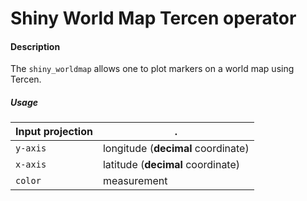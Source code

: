 # Shiny World Map Tercen operator

#### Description

The `shiny_worldmap` allows one to plot markers on a world map using Tercen.

##### Usage

Input projection|.
---|---
`y-axis`| longitude (**decimal** coordinate)
`x-axis`| latitude (**decimal** coordinate)
`color`| measurement

